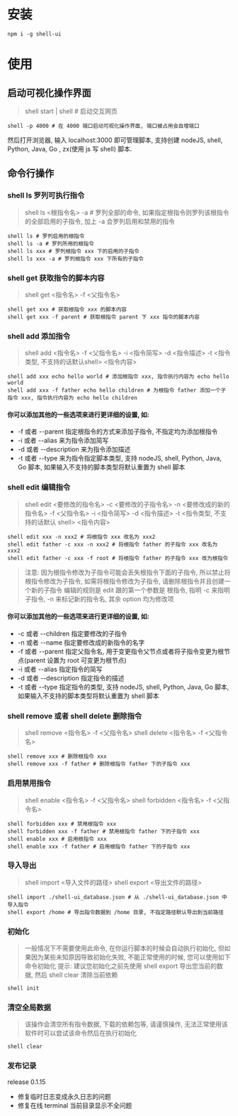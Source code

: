 # 安装
```shell script
npm i -g shell-ui
```
# 使用
## 启动可视化操作界面 
> shell start | shell # 启动交互网页
```shell script
shell -p 4000 # 在 4000 端口启动可视化操作界面, 端口被占用会自增端口
```
然后打开浏览器, 输入 localhost:3000 即可管理脚本, 支持创建 nodeJS, shell, Python, Java, Go , zx(使用 js 写 shell) 脚本.

## 命令行操作
### shell ls 罗列可执行指令 
> shell ls <根指令名> -a # 罗列全部的命令, 如果指定根指令则罗列该根指令的全部启用的子指令, 加上 -a 会罗列启用和禁用的指令
```shell script
shell ls # 罗列启用的根指令
shell ls -a # 罗列所用的根指令
shell ls xxx # 罗列根指令 xxx 下的启用的子指令
shell ls xxx -a # 罗列根指令 xxx 下所有的子指令
```
### shell get 获取指令的脚本内容
> shell get <指令名> -f <父指令名>
```shell script
shell get xxx # 获取根指令 xxx 的脚本内容
shell get xxx -f parent # 获取根指令 parent 下 xxx 指令的脚本内容
```
### shell add 添加指令 
> shell add <指令名> -f <父指令名> -i <指令简写> -d <指令描述> -t <指令类型, 不支持的话默认shell> <指令内容>
```shell script
shell add xxx echo hello world # 添加根指令 xxx, 指令执行内容为 echo hello world
shell add xxx -f father echo hello children # 为根指令 father 添加一个子指令 xxx, 指令执行内容为 echo hello children
```
#### 你可以添加其他的一些选项来进行更详细的设置, 如:
 - -f 或者 --parent 指定根指令的方式来添加子指令, 不指定均为添加根指令
 - -i 或者 --alias 来为指令添加简写
 - -d 或者 --description 来为指令添加描述
 - -t 或者 --type 来为指令指定脚本类型, 支持 nodeJS, shell, Python, Java, Go 脚本, 如果输入不支持的脚本类型将默认重置为 shell 脚本
 
### shell edit 编辑指令 
> shell edit <要修改的指令名> -c <要修改的子指令名> -n <要修改成的新的指令名> -f <父指令名> -i <指令简写> -d <指令描述> -t <指令类型, 不支持的话默认 shell> <指令内容>
```shell script
shell edit xxx -n xxx2 # 将根指令 xxx 改名为 xxx2
shell edit father -c xxx -n xxx2 # 将根指令 father 的子指令 xxx 改名为 xxx2
shell edit father -c xxx -f root # 将根指令 father 的子指令 xxx 改为根指令
```
> 注意: 因为根指令修改为子指令可能会丢失根指令下面的子指令, 所以禁止将根指令修改为子指令, 如需将根指令修改为子指令, 请删除根指令并且创建一个新的子指令
> 编辑的规则是 edit 跟的第一个参数是 根指令, 指明 -c 来指明子指令, -n 来标记新的指令名, 其余 option 均为修改项
#### 你可以添加其他的一些选项来进行更详细的设置, 如:
 - -c 或者 --children 指定要修改的子指令
 - -n 或者 --name 指定要修改成的新指令的名字
 - -f 或者 --parent 指定父指令名, 用于变更指令父节点或者将子指令变更为根节点(parent 设置为 root 可变更为根节点)
 - -i 或者 --alias 指定指令的简写
 - -d 或者 --description 指定指令的描述
 - -t 或者 --type 指定指令的类型, 支持 nodeJS, shell, Python, Java, Go 脚本, 如果输入不支持的脚本类型将默认重置为 shell 脚本

### shell remove 或者 shell delete 删除指令
> shell remove <指令名> -f <父指令名>
> shell delete <指令名> -f <父指令名>
```shell script
shell remove xxx # 删除根指令 xxx
shell remove xxx -f father # 删除根指令 father 下的子指令 xxx
```

### 启用禁用指令
> shell enable <指令名> -f <父指令名>
> shell forbidden <指令名> -f <父指令名>
```shell script
shell forbidden xxx # 禁用根指令 xxx
shell forbidden xxx -f father # 禁用根指令 father 下的子指令 xxx
shell enable xxx # 启用根指令 xxx
shell enable xxx -f father # 启用根指令 father 下的子指令 xxx
```

### 导入导出
> shell import <导入文件的路径>
> shell export <导出文件的路径>
```shell script
shell import ./shell-ui_database.json # 从 ./shell-ui_database.json 中导入指令
shell export /home # 导出指令数据到 /home 目录, 不指定路径默认导出到当前路径
```

### 初始化
> 一般情况下不需要使用此命令, 在你运行脚本的时候会自动执行初始化, 但如果因为某些未知原因导致初始化失败, 不能正常使用的时候, 您可以使用如下命令初始化
> 提示: 建议您初始化之前先使用 shell export 导出您当前的数据, 然后 shell clear 清除当前依赖
```shell script
shell init
```

### 清空全局数据
> 该操作会清空所有指令数据, 下载的依赖包等, 请谨慎操作, 无法正常使用该软件时可以尝试该命令然后在执行初始化
```shell script
shell clear
```

### 发布记录
release 0.1.15
- 修复临时日志变成永久日志的问题
- 修复在线 terminal 当前目录显示不全问题

